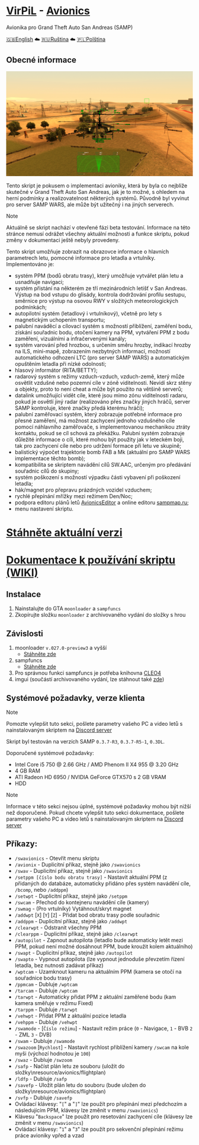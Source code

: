 # [VirPiL](https://discord.gg/QSKkNhZrTh) - [Avionics](https://github.com/d7KrEoL/avionics/releases/download/MINOR/SW_Avionics.zip)
  Avionika pro Grand Theft Auto San Andreas (SAMP)
  
  [🇬🇧English](README.md) ☁️ [🇷🇺Ruština](README_RUS.md) ☁️ [🇵🇱Polština](README_POL.md)
## Obecné informace
![alt text](https://github.com/d7KrEoL/avionics/blob/main/Readme/0.%20%D0%9E%D0%B1%D1%89%D0%B8%D0%B9%20%D0%B2%D0%B8%D0%B4%20-%20%D0%BD%D0%BE%D0%B2%D1%8B%D0%B9.png)

Tento skript je pokusem o implementaci avioniky, která by byla co nejblíže skutečné v Grand Theft Auto San Andreas, jak je to možné, s ohledem na herní podmínky a realizovatelnost některých systémů. Původně byl vyvinut pro server SAMP WARS, ale může být užitečný i na jiných serverech.

>[!NOTE]
>Aktuálně se skript nachází v otevřené fázi beta testování. Informace na této stránce nemusí odrážet všechny aktuální možnosti a funkce skriptu, pokud změny v dokumentaci ještě nebyly provedeny.

Tento skript umožňuje zobrazit na obrazovce informace o hlavních parametrech letu, pomocné informace pro letadla a vrtulníky. Implementováno je:
- systém PPM (bodů obratu trasy), který umožňuje vytvářet plán letu a usnadňuje navigaci;
- systém přistání na některém ze tří mezinárodních letišť v San Andreas. Výstup na bod vstupu do glisády, kontrola dodržování profilu sestupu, směrnice pro výstup na osovou RWY v složitých meteorologických podmínkách;
- autopilotní systém (letadlový i vrtulníkový), včetně pro lety s magnetickým uchopením transportu;
- palubní naváděcí a cílovací systém s možností přiblížení, zaměření bodu, získání souřadnic bodu, otočení kamery na PPM, vytváření PPM z bodu zaměření, vizuálními a infračervenými kanály;
- systém varování před hrozbou, s určením směru hrozby, indikací hrozby na ILS, mini-mapě, zobrazením nezbytných informací, možností automatického odhození LTC (pro server SAMP WARS) a automatickým opuštěním letadla při nízké odolnosti;
- hlasový informátor (RITA/BETTY);
- radarový systém s režimy vzduch-vzduch, vzduch-země, který může osvětlit vzdušné nebo pozemní cíle v zóně viditelnosti. Nevidí skrz stěny a objekty, proto to není cheat a může být použito na většině serverů;
- datalink umožňující vidět cíle, které jsou mimo zónu viditelnosti radaru, pokud je osvětlí jiný radar (realizováno přes značky jiných hráčů, server SAMP kontroluje, které značky předá kterému hráči);
- palubní zaměřovací systém, který zobrazuje potřebné informace pro přesné zaměření, má možnost zachycení jednoho vzdušného cíle pomocí náhlavního zaměřovače, s implementovanou mechanikou ztráty kontaktu, pokud se cíl schová za překážku. Palubní systém zobrazuje důležité informace o cíli, které mohou být použity jak v leteckém boji, tak pro zachycení cíle nebo pro udržení formace při letu ve skupině;
- balistický výpočet trajektorie bomb FAB a Mk (aktuální pro SAMP WARS implementace těchto bomb);
- kompatibilita se skriptem navádění cílů SW.AAC, určeným pro předávání souřadnic cílů do skupiny;
- systém poškození s možností výpadku části vybavení při poškození letadla;
- hák/magnet pro přepravu prázdných vozidel vzduchem;
- rychlé přepínání mřížky mezi režimem Den/Noc;
- podpora editoru plánů letů [AvionicsEditor](https://github.com/d7KrEoL/AvionicsEditor/) a online editoru [sampmap.ru](http://sampmap.ru);
- menu nastavení skriptu.

# [Stáhněte aktuální verzi](https://github.com/d7KrEoL/avionics/releases/latest/download/autoupdate.zip)

# [Dokumentace k používání skriptu (WIKI)](https://github.com/d7KrEoL/avionics/wiki)

## Instalace

1. Nainstalujte do GTA `moonloader` a `sampfuncs`
2. Zkopírujte složku ````moonloader```` z archivovaného vydání do složky s hrou

## Závislosti
1. moonloader `v.027.0-preview3` a vyšší
   - [Stáhněte zde](https://www.blast.hk/threads/13305/page-2#post-386466)
3. sampfuncs
   - [Stáhněte zde](https://www.blast.hk/threads/17/)
4. Pro správnou funkci sampfuncs je potřeba knihovna [CLEO4](https://cleo.li/download.html)
5. imgui (součástí archivovaného vydání, lze stáhnout také [zde](https://www.blast.hk/threads/19292/))

## Systémové požadavky, verze klienta
>[!NOTE]
>Pomozte vylepšit tuto sekci, pošlete parametry vašeho PC a video letů s nainstalovaným skriptem na [Discord server](https://discord.gg/QSKkNhZrTh) 

Skript byl testován na verzích SAMP `0.3.7-R3`, `0.3.7-R5-1`, `0.3DL`. 

Doporučené systémové požadavky:

- Intel Core i5 750 @ 2.66 GHz / AMD Phenom II X4 955 @ 3.20 GHz
- 4 GB RAM
- ATI Radeon HD 6950 / NVIDIA GeForce GTX570 s 2 GB VRAM 
- HDD

>[!NOTE]
>Informace v této sekci nejsou úplné, systémové požadavky mohou být nižší než doporučené. Pokud chcete vylepšit tuto sekci dokumentace, pošlete parametry vašeho PC a video letů s nainstalovaným skriptem na [Discord server](https://discord.gg/QSKkNhZrTh)

## Příkazy:
- ````/swavionics```` - Otevřít menu skriptu
- ````/avionix```` - Duplicitní příkaz, stejně jako ````/swavionics````
- ````/swav```` - Duplicitní příkaz, stejně jako ````/swavionics````
- ````/setppm [číslo bodu obratu trasy]```` - Nastavit aktuální PPM (z přidaných do databáze, automaticky přidáno přes systém navádění cíle, ````/bcomp````, nebo ````/addppm````)
- ````/setwpt```` - Duplicitní příkaz, stejně jako ````/setppm````
- ````/swcam```` - Přechod do kontejneru navádění cíle (kamery)
- ````/swmag```` - (Pro vrtulníky) Vytáhnout/skryt magnet
- ````/addwpt```` [````X````] [````Y````] [````Z````] - Přidat bod obratu trasy podle souřadnic
- ````/addppm```` - Duplicitní příkaz, stejně jako ````/addwpt````
- ````/clearwpt```` - Odstranit všechny PPM
- ````/clearppm```` - Duplicitní příkaz, stejně jako ````/clearwpt````
- ````/autopilot```` - Zapnout autopilota (letadlo bude automaticky letět mezi PPM, pokud není možné dosáhnout PPM, bude kroužit kolem aktuálního)
- ````/swapt```` - Duplicitní příkaz, stejně jako ````/autopilot````
- ````/swapto```` - Vypnout autopilota (lze vypnout jednoduše převzetím řízení letadla, bez nutnosti zadávat příkaz)
- ````/wptcam```` - Uzamknout kameru na aktuálním PPM (kamera se otočí na souřadnice bodu trasy)
- ````/ppmcam```` - Dubluje ````/wptcam````
- ````/tarcam```` - Dubluje ````/wptcam````
- ````/tarwpt```` - Automaticky přidat PPM z aktuální zaměřené bodu (kam kamera směřuje v režimu Fixed)
- ````/tarppm```` - Dubluje ````/tarwpt````
- ````/vehwpt```` - Přidat PPM z aktuální pozice letadla
- ````/vehppm```` - Dubluje ````/vehwpt````
- ````/swamode```` - [````Číslo režimu````] - Nastavit režim práce (````0```` - Navigace, ````1```` - BVB ````2```` - ZML ````3```` - DVB)
- ````/swam```` - Dubluje ````/swamode````
- ````/swazoom```` [````Rychlost````] - Nastavit rychlost přiblížení kamery ````/swcam```` na kole myši (výchozí hodnotou je ````100````)
- ````/swaz```` - Dubluje ````/swzoom````
- ````/safp```` - Načíst plán letu ze souboru (uložit do složky\nresource/avionics/flightplan)
- ````/ldfp```` - Dubluje ````/safp````
- ````/savefp```` - Uložit plán letu do souboru (bude uložen do složky\nresource/avionics/flightplan)
- ````/svfp```` - Dubluje ````/savefp````
- Ovládací klávesy: "````[````" a "````]````" lze použít pro přepínání mezi předchozím a následujícím PPM, klávesy lze změnit v menu ````/swavionics````)
- Klávesu "````Backspace````" lze použít pro resetování zachycení cíle (klávesy lze změnit v menu ````/swavionics````)
- Ovládací klávesy: "````1````" a "````3````" lze použít pro sekvenční přepínání režimu práce avioniky vpřed a vzad
